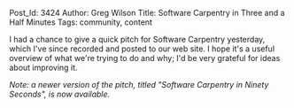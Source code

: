 Post_Id: 3424
Author: Greg Wilson
Title: Software Carpentry in Three and a Half Minutes
Tags: community, content

<p>I had a chance to give a quick pitch for Software Carpentry yesterday, which I've since recorded and posted to our web site. I hope it's a useful overview of what we're trying to do and why; I'd be very grateful for ideas about improving it.</p>
<p><em>Note: a newer version of the pitch, titled "Software Carpentry in Ninety Seconds", is now available.</em></p>
